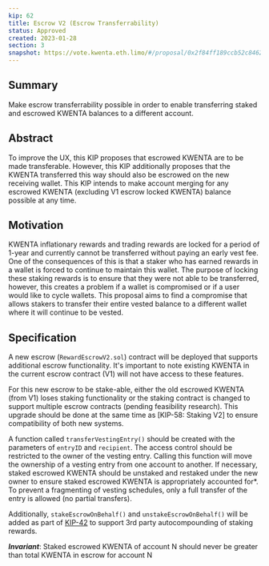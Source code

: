 ```yaml
---
kip: 62
title: Escrow V2 (Escrow Transferrability)
status: Approved
created: 2023-01-28
section: 3
snapshot: https://vote.kwenta.eth.limo/#/proposal/0x2f84ff189ccb52c84620b0e533971cecceffd61b55f3c271b616ebf016ca2b8e
---
```


## Summary

Make escrow transferrability possible in order to enable transferring staked and escrowed KWENTA balances to a different account.

## Abstract

To improve the UX, this KIP proposes that escrowed KWENTA are to be made transferable. However, this KIP additionally proposes that the KWENTA transferred this way should also be escrowed on the new receiving wallet. This KIP intends to make account merging for any escrowed KWENTA (excluding V1 escrow locked KWENTA) balance possible at any time.

## Motivation

KWENTA inflationary rewards and trading rewards are locked for a period of 1-year and currently cannot be transferred without paying an early vest fee. One of the consequences of this is that a staker who has earned rewards in a wallet is forced to continue to maintain this wallet. The purpose of locking these staking rewards is to ensure that they were not able to be transferred, however, this creates a problem if a wallet is compromised or if a user would like to cycle wallets. This proposal aims to find a compromise that allows stakers to transfer their entire vested balance to a different wallet where it will continue to be vested.

## Specification

A new escrow (`RewardEscrowV2.sol`) contract will be deployed that supports additional escrow functionality. It's important to note existing KWENTA in the current escrow contract (V1) will not have access to these features.

For this new escrow to be stake-able, either the old escrowed KWENTA (from V1) loses staking functionality or the staking contract is changed to support multiple escrow contracts (pending feasibility research). This upgrade should be done at the same time as [KIP-58: Staking V2] to ensure compatibility of both new systems.

A function called `transferVestingEntry()` should be created with the parameters of `entryID` and `recipient`. The access control should be restricted to the owner of the vesting entry. Calling this function will move the ownership of a vesting entry from one account to another. If necessary, staked escrowed KWENTA should be unstaked and restaked under the new owner to ensure staked escrowed KWENTA is appropriately accounted for\*. To prevent a fragmenting of vesting schedules, only a full transfer of the entry is allowed (no partial transfers).

Additionally, `stakeEscrowOnBehalf()` and `unstakeEscrowOnBehalf()` will be added as part of [KIP-42](./kip-42.md) to support 3rd party autocompounding of staking rewards.

**_Invariant_**: Staked escrowed KWENTA of account N should never be greater than total KWENTA in escrow for account N
